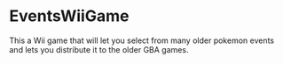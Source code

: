 # EventsWiiGame
This a Wii game that will let you select from many older pokemon events and lets you distribute it to the older GBA games.
